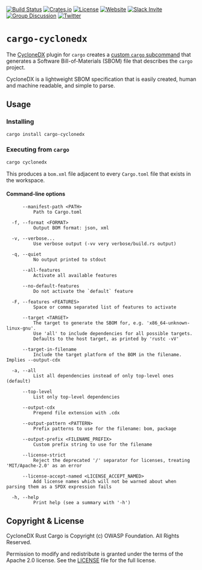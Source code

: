 [![Build Status](https://github.com/CycloneDX/cyclonedx-rust-cargo/workflows/Rust%20CI/badge.svg)](https://github.com/CycloneDX/cyclonedx-rust-cargo/actions?workflow=Rust+CI)
[![Crates.io](https://img.shields.io/crates/v/cargo-cyclonedx.svg)](https://crates.io/crates/cargo-cyclonedx)
[![License](https://img.shields.io/badge/license-Apache%202.0-brightgreen.svg)][License]
[![Website](https://img.shields.io/badge/https://-cyclonedx.org-blue.svg)](https://cyclonedx.org/)
[![Slack Invite](https://img.shields.io/badge/Slack-Join-blue?logo=slack&labelColor=393939)](https://cyclonedx.org/slack/invite)
[![Group Discussion](https://img.shields.io/badge/discussion-groups.io-blue.svg)](https://groups.io/g/CycloneDX)
[![Twitter](https://img.shields.io/twitter/url/http/shields.io.svg?style=social&label=Follow)](https://twitter.com/CycloneDX_Spec)

# `cargo-cyclonedx`

The [CycloneDX](https://cyclonedx.org/) plugin for `cargo` creates a [custom `cargo` subcommand](https://doc.rust-lang.org/cargo/reference/external-tools.html#custom-subcommands) that generates a Software Bill-of-Materials (SBOM) file that describes the `cargo` project.

CycloneDX is a lightweight SBOM specification that is easily created, human and machine readable, and simple to parse.

## Usage

### Installing

``` bash
cargo install cargo-cyclonedx
```

### Executing from `cargo`

``` bash
cargo cyclonedx
```

This produces a `bom.xml` file adjacent to every `Cargo.toml` file that exists in the workspace.

#### Command-line options

```
      --manifest-path <PATH>
          Path to Cargo.toml

  -f, --format <FORMAT>
          Output BOM format: json, xml

  -v, --verbose...
          Use verbose output (-vv very verbose/build.rs output)

  -q, --quiet
          No output printed to stdout

      --all-features
          Activate all available features

      --no-default-features
          Do not activate the `default` feature

  -F, --features <FEATURES>
          Space or comma separated list of features to activate

      --target <TARGET>
          The target to generate the SBOM for, e.g. 'x86_64-unknown-linux-gnu'.
          Use 'all' to include dependencies for all possible targets.
          Defaults to the host target, as printed by 'rustc -vV'

      --target-in-filename
          Include the target platform of the BOM in the filename. Implies --output-cdx

  -a, --all
          List all dependencies instead of only top-level ones (default)

      --top-level
          List only top-level dependencies

      --output-cdx
          Prepend file extension with .cdx

      --output-pattern <PATTERN>
          Prefix patterns to use for the filename: bom, package

      --output-prefix <FILENAME_PREFIX>
          Custom prefix string to use for the filename

      --license-strict
          Reject the deprecated '/' separator for licenses, treating 'MIT/Apache-2.0' as an error

      --license-accept-named <LICENSE_ACCEPT_NAMED>
          Add license names which will not be warned about when parsing them as a SPDX expression fails

  -h, --help
          Print help (see a summary with '-h')
```

## Copyright & License

CycloneDX Rust Cargo is Copyright (c) OWASP Foundation. All Rights Reserved.

Permission to modify and redistribute is granted under the terms of the Apache 2.0 license. See the [LICENSE] file for the full license.

[License]: https://github.com/CycloneDX/cyclonedx-rust-cargo/blob/main/LICENSE
